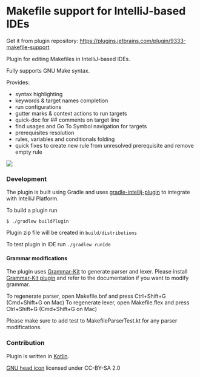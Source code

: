 Makefile support for IntelliJ-based IDEs
========================================

Get it from plugin repository: https://plugins.jetbrains.com/plugin/9333-makefile-support

Plugin for editing Makefiles in IntelliJ-based IDEs.

Fully supports GNU Make syntax.

Provides:
 * syntax highlighting
 * keywords & target names completion
 * run configurations
 * gutter marks & context actions to run targets
 * quick-doc for ## comments on target line
 * find usages and Go To Symbol navigation for targets
 * prerequisites resolution
 * rules, variables and conditionals folding
 * quick fixes to create new rule from unresolved prerequisite and remove empty rule

![](https://victor.kropp.name/projects/makefile/makefile-example.png)

### Development

The plugin is built using Gradle and uses [gradle-intellij-plugin](https://github.com/JetBrains/gradle-intellij-plugin)
to integrate with IntelliJ Platform.
 
To build a plugin run

```
$ ./gradlew buildPlugin
```

Plugin zip file will be created in `build/distributions`

To test plugin in IDE run `./gradlew runIde`

#### Grammar modifications

The plugin uses [Grammar-Kit](https://github.com/jetbrains/grammar-kit) to generate parser and lexer. Please install [Grammar-Kit plugin](https://plugins.jetbrains.com/plugin/6606-grammar-kit) and refer to the documentation if you want to modify grammar.

To regenerate parser, open Makefile.bnf and press Ctrl+Shift+G (Cmd+Shift+G on Mac)
To regenerate lexer, open Makefile.flex and press Ctrl+Shift+G (Cmd+Shift+G on Mac)

Please make sure to add test to MakefileParserTest.kt for any parser modifications.
 
### Contribution

Plugin is written in [Kotlin](http://kotlinlang.org/).

[GNU head icon](https://www.gnu.org/graphics/heckert_gnu.html) licensed under CC-BY-SA 2.0
